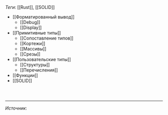
*Теги*: [[Rust]], [[SOLID]]

- [[Форматированный вывод]]
	- [[Debug]]
	- [[Display]]
- [[Примитивные типы]]
	- [[Сопоставление типов]]
	- [[Кортежи]]
	- [[Массивы]]
	- [[Срезы]]
- [[Пользовательские типы]]
	- [[Структуры]]
	- [[Перечисления]]
- [[Функции]]
- [[SOLID]]


```rust

```

```rust

```

```rust

```

---

*Источник*: []()
